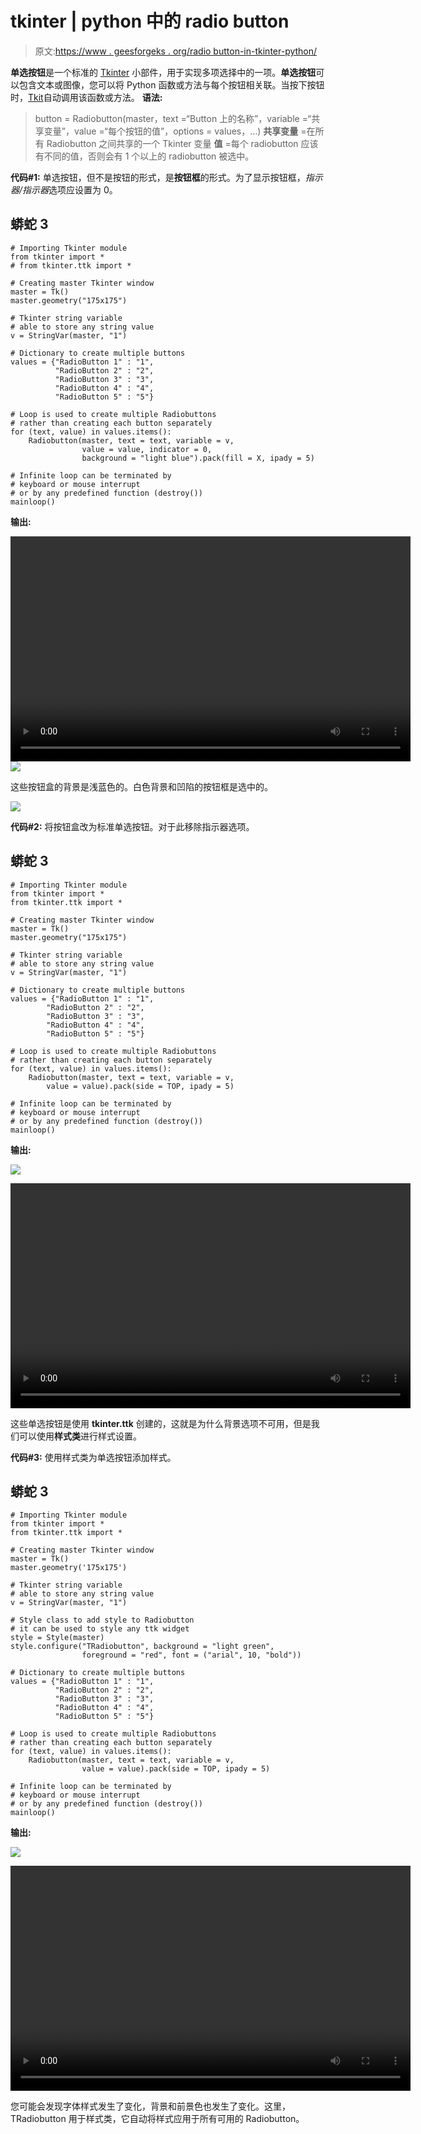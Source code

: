 # tkinter | python 中的 radio button

> 原文:[https://www . geesforgeks . org/radio button-in-tkinter-python/](https://www.geeksforgeeks.org/radiobutton-in-tkinter-python/)

**单选按钮**是一个标准的 [Tkinter](https://www.geeksforgeeks.org/python-gui-tkinter/) 小部件，用于实现多项选择中的一项。**单选按钮**可以包含文本或图像，您可以将 Python 函数或方法与每个按钮相关联。当按下按钮时，[Tkit](https://www.geeksforgeeks.org/python-gui-tkinter/)自动调用该函数或方法。
**语法:**

> button = Radiobutton(master，text =“Button 上的名称”，variable =“共享变量”，value =“每个按钮的值”，options = values，…)
> **共享变量** =在所有 Radiobutton 之间共享的一个 Tkinter 变量
> **值** =每个 radiobutton 应该有不同的值，否则会有 1 个以上的 radiobutton 被选中。

**代码#1:**
单选按钮，但不是按钮的形式，是**按钮框**的形式。为了显示按钮框，*指示器/指示器*选项应设置为 0。

## 蟒蛇 3

```
# Importing Tkinter module
from tkinter import *
# from tkinter.ttk import *

# Creating master Tkinter window
master = Tk()
master.geometry("175x175")

# Tkinter string variable
# able to store any string value
v = StringVar(master, "1")

# Dictionary to create multiple buttons
values = {"RadioButton 1" : "1",
          "RadioButton 2" : "2",
          "RadioButton 3" : "3",
          "RadioButton 4" : "4",
          "RadioButton 5" : "5"}

# Loop is used to create multiple Radiobuttons
# rather than creating each button separately
for (text, value) in values.items():
    Radiobutton(master, text = text, variable = v,
                value = value, indicator = 0,
                background = "light blue").pack(fill = X, ipady = 5)

# Infinite loop can be terminated by
# keyboard or mouse interrupt
# or by any predefined function (destroy())
mainloop()
```

**输出:**

<video class="wp-video-shortcode" id="video-305270-1" width="640" height="360" preload="metadata" controls=""><source type="video/mp4" src="https://media.geeksforgeeks.org/wp-content/uploads/20210216123802/FreeOnlineScreenRecorderProject5.mp4?_=1">[https://media.geeksforgeeks.org/wp-content/uploads/20210216123802/FreeOnlineScreenRecorderProject5.mp4](https://media.geeksforgeeks.org/wp-content/uploads/20210216123802/FreeOnlineScreenRecorderProject5.mp4)</video>![](img/17fb2e9a6767e51a0f833fe600d85af5.png)

这些按钮盒的背景是浅蓝色的。白色背景和凹陷的按钮框是选中的。

![](img/f3020a5311203eb14e7b8a8cafac4fd2.png)

**代码#2:** 将按钮盒改为标准单选按钮。对于此移除指示器选项。

## 蟒蛇 3

```
# Importing Tkinter module
from tkinter import *
from tkinter.ttk import *

# Creating master Tkinter window
master = Tk()
master.geometry("175x175")

# Tkinter string variable
# able to store any string value
v = StringVar(master, "1")

# Dictionary to create multiple buttons
values = {"RadioButton 1" : "1",
        "RadioButton 2" : "2",
        "RadioButton 3" : "3",
        "RadioButton 4" : "4",
        "RadioButton 5" : "5"}

# Loop is used to create multiple Radiobuttons
# rather than creating each button separately
for (text, value) in values.items():
    Radiobutton(master, text = text, variable = v,
        value = value).pack(side = TOP, ipady = 5)

# Infinite loop can be terminated by
# keyboard or mouse interrupt
# or by any predefined function (destroy())
mainloop()
```

**输出:**

![](img/be2df769bf2c4b862c672ba1404a08c4.png)

<video class="wp-video-shortcode" id="video-305270-2" width="640" height="360" preload="metadata" controls=""><source type="video/mp4" src="https://media.geeksforgeeks.org/wp-content/uploads/20210216123948/FreeOnlineScreenRecorderProject6.mp4?_=2">[https://media.geeksforgeeks.org/wp-content/uploads/20210216123948/FreeOnlineScreenRecorderProject6.mp4](https://media.geeksforgeeks.org/wp-content/uploads/20210216123948/FreeOnlineScreenRecorderProject6.mp4)</video>

这些单选按钮是使用 **tkinter.ttk** 创建的，这就是为什么背景选项不可用，但是我们可以使用**样式类**进行样式设置。

**代码#3:** 使用样式类为单选按钮添加样式。

## 蟒蛇 3

```
# Importing Tkinter module
from tkinter import *
from tkinter.ttk import *

# Creating master Tkinter window
master = Tk()
master.geometry('175x175')

# Tkinter string variable
# able to store any string value
v = StringVar(master, "1")

# Style class to add style to Radiobutton
# it can be used to style any ttk widget
style = Style(master)
style.configure("TRadiobutton", background = "light green",
                foreground = "red", font = ("arial", 10, "bold"))

# Dictionary to create multiple buttons
values = {"RadioButton 1" : "1",
          "RadioButton 2" : "2",
          "RadioButton 3" : "3",
          "RadioButton 4" : "4",
          "RadioButton 5" : "5"}

# Loop is used to create multiple Radiobuttons
# rather than creating each button separately
for (text, value) in values.items():
    Radiobutton(master, text = text, variable = v,
                value = value).pack(side = TOP, ipady = 5)

# Infinite loop can be terminated by
# keyboard or mouse interrupt
# or by any predefined function (destroy())
mainloop()
```

**输出:**

![](img/ede43ef3135a67ea21b4e853dc20acfc.png)

<video class="wp-video-shortcode" id="video-305270-3" width="640" height="360" preload="metadata" controls=""><source type="video/mp4" src="https://media.geeksforgeeks.org/wp-content/uploads/20210216124134/FreeOnlineScreenRecorderProject7.mp4?_=3">[https://media.geeksforgeeks.org/wp-content/uploads/20210216124134/FreeOnlineScreenRecorderProject7.mp4](https://media.geeksforgeeks.org/wp-content/uploads/20210216124134/FreeOnlineScreenRecorderProject7.mp4)</video>

您可能会发现字体样式发生了变化，背景和前景色也发生了变化。这里，TRadiobutton 用于样式类，它自动将样式应用于所有可用的 Radiobutton。